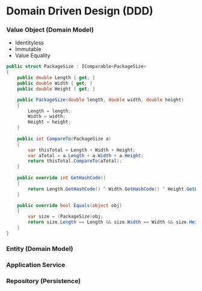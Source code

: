# Domain Driven Design (DDD)

### Value Object (Domain Model)

* Identityless
* Immutable
* Value Equality

``` csharp
public struct PackageSize : IComparable<PackageSize>
{
    public double Length { get; }
    public double Width { get; }
    public double Height { get; }

    public PackageSize(double length, double width, double height)
    {
        Length = length; 
        Width = width;
        Height = height;
    }
    
    public int CompareTo(PackageSize a)
    {
        var thisTotal = Length + Width + Height;
        var aTotal = a.Length + a.Width + a.Height;
        return thisTotal.CompareTo(aTotal);
    }
    
    public override int GetHashCode()
    {
        return Length.GetHashCode() ^ Width.GetHashCode() ^ Height.GetHashCode(); 
    }

    public override bool Equals(object obj)
    {
        var size = (PackageSize)obj;
        return size.Length == Length && size.Width == Width && size.Height == Height;
    }
}
```


### Entity (Domain Model)


### Application Service


### Repository (Persistence)
